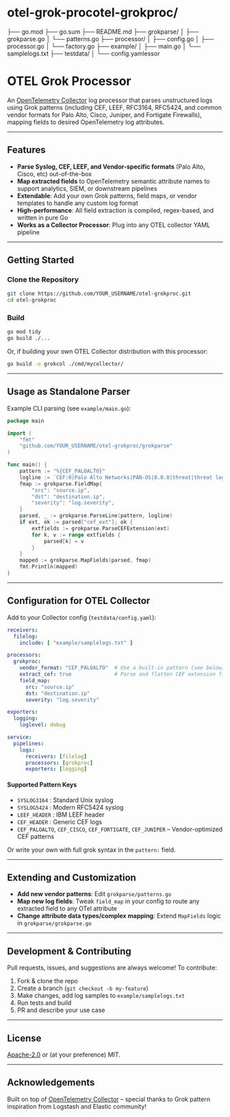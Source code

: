 # otel-grok-procotel-grokproc/
├── go.mod
├── go.sum
├── README.md
├── grokparse/
│   ├── grokparse.go
│   └── patterns.go
├── processor/
│   ├── config.go
│   ├── processor.go
│   └── factory.go
├── example/
│   ├── main.go
│   └── samplelogs.txt
├── testdata/
│   └── config.yamlessor


# OTEL Grok Processor

An [OpenTelemetry Collector](https://opentelemetry.io/docs/collector/) log processor that parses unstructured logs using Grok patterns (including CEF, LEEF, RFC3164, RFC5424, and common vendor formats for Palo Alto, Cisco, Juniper, and Fortigate Firewalls), mapping fields to desired OpenTelemetry log attributes.

---

## Features

- **Parse Syslog, CEF, LEEF, and Vendor-specific formats** (Palo Alto, Cisco, etc) out-of-the-box
- **Map extracted fields** to OpenTelemetry semantic attribute names to support analytics, SIEM, or downstream pipelines
- **Extendable**: Add your own Grok patterns, field maps, or vendor templates to handle any custom log format
- **High-performance**: All field extraction is compiled, regex-based, and written in pure Go
- **Works as a Collector Processor**: Plug into any OTEL collector YAML pipeline

---

## Getting Started

### Clone the Repository

```sh
git clone https://github.com/YOUR_USERNAME/otel-grokproc.git
cd otel-grokproc
```

### Build

```sh
go mod tidy
go build ./...
```

Or, if building your own OTEL Collector distribution with this processor:
```sh
go build -o grokcol ./cmd/mycollector/
```

---

## Usage as Standalone Parser

Example CLI parsing (see `example/main.go`):

```go
package main

import (
    "fmt"
    "github.com/YOUR_USERNAME/otel-grokproc/grokparse"
)

func main() {
    pattern := "%{CEF_PALOALTO}"
    logline := `CEF:0|Palo Alto Networks|PAN-OS|8.0.0|threat|threat log|1|src=192.0.2.1 dst=198.51.100.1 ...`
    fmap := grokparse.FieldMap{
        "src": "source.ip",
        "dst": "destination.ip",
        "severity": "log.severity",
    }
    parsed, _ := grokparse.ParseLine(pattern, logline)
    if ext, ok := parsed["cef_ext"]; ok {
        extfields := grokparse.ParseCEFExtension(ext)
        for k, v := range extfields {
            parsed[k] = v
        }
    }
    mapped := grokparse.MapFields(parsed, fmap)
    fmt.Println(mapped)
}
```

---

## Configuration for OTEL Collector

Add to your Collector config (`testdata/config.yaml`):

```yaml
receivers:
  filelog:
    include: [ "example/samplelogs.txt" ]

processors:
  grokproc:
    vendor_format: "CEF_PALOALTO"  # Use a built-in pattern (see below)
    extract_cef: true              # Parse and flatten CEF extension fields
    field_map:
      src: "source.ip"
      dst: "destination.ip"
      severity: "log.severity"

exporters:
  logging:
    loglevel: debug

service:
  pipelines:
    logs:
      receivers: [filelog]
      processors: [grokproc]
      exporters: [logging]
```

#### Supported Pattern Keys

- `SYSLOG3164` : Standard Unix syslog
- `SYSLOG5424` : Modern RFC5424 syslog
- `LEEF_HEADER` : IBM LEEF header
- `CEF_HEADER` : Generic CEF logs
- `CEF_PALOALTO`, `CEF_CISCO`, `CEF_FORTIGATE`, `CEF_JUNIPER` – Vendor-optimized CEF patterns

Or write your own with full grok syntax in the `pattern:` field.

---

## Extending and Customization

- **Add new vendor patterns**: Edit `grokparse/patterns.go`
- **Map new log fields**: Tweak `field_map` in your config to route any extracted field to any OTel attribute
- **Change attribute data types/complex mapping**: Extend `MapFields` logic in `grokparse/grokparse.go`

---

## Development & Contributing

Pull requests, issues, and suggestions are always welcome!
To contribute:

1. Fork & clone the repo
2. Create a branch (`git checkout -b my-feature`)
3. Make changes, add log samples to `example/samplelogs.txt`
4. Run tests and build
5. PR and describe your use case

---

## License

[Apache-2.0](LICENSE) or (at your preference) MIT.

---

## Acknowledgements

Built on top of [OpenTelemetry Collector](https://opentelemetry.io/docs/collector/) – special thanks to Grok pattern inspiration from Logstash and Elastic community!
